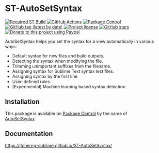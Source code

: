 # ST-AutoSetSyntax

[![Required ST Build](https://img.shields.io/badge/ST-4114+-orange.svg?style=flat-square&logo=sublime-text)](https://www.sublimetext.com)
[![GitHub Actions](https://img.shields.io/github/workflow/status/jfcherng-sublime/ST-AutoSetSyntax/Python?style=flat-square)](https://github.com/jfcherng-sublime/ST-AutoSetSyntax/actions)
[![Package Control](https://img.shields.io/packagecontrol/dt/AutoSetSyntax?style=flat-square)](https://packagecontrol.io/packages/AutoSetSyntax)
[![GitHub tag (latest by date)](https://img.shields.io/github/v/tag/jfcherng-sublime/ST-AutoSetSyntax?style=flat-square&logo=github)](https://github.com/jfcherng-sublime/ST-AutoSetSyntax/tags)
[![Project license](https://img.shields.io/github/license/jfcherng-sublime/ST-AutoSetSyntax?style=flat-square&logo=github)](https://github.com/jfcherng-sublime/ST-AutoSetSyntax/blob/st4/LICENSE)
[![GitHub stars](https://img.shields.io/github/stars/jfcherng-sublime/ST-AutoSetSyntax?style=flat-square&logo=github)](https://github.com/jfcherng-sublime/ST-AutoSetSyntax/stargazers)
[![Donate to this project using Paypal](https://img.shields.io/badge/paypal-donate-blue.svg?style=flat-square&logo=paypal)](https://www.paypal.me/jfcherng/5usd)

AutoSetSyntax helps you set the syntax for a view automatically in various ways:

- Default syntax for new files and build outputs.
- Detecting the syntax when modifying the file.
- Trimming unimportant suffixes from the filename.
- Assigning syntax for Sublime Text syntax test files.
- Assigning syntax by the first line.
- User-defined rules.
- (Experimental) Machine learning based syntax detection.

## Installation

This package is available on [Package Control][package-control] by the name of [AutoSetSyntax][autosetsyntax].

## Documentation

https://jfcherng-sublime.github.io/ST-AutoSetSyntax/

[autosetsyntax]: https://packagecontrol.io/packages/AutoSetSyntax
[package-control]: https://packagecontrol.io
